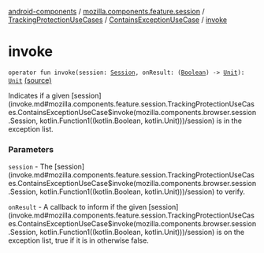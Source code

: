 [android-components](../../../index.md) / [mozilla.components.feature.session](../../index.md) / [TrackingProtectionUseCases](../index.md) / [ContainsExceptionUseCase](index.md) / [invoke](./invoke.md)

# invoke

`operator fun invoke(session: `[`Session`](../../../mozilla.components.browser.session/-session/index.md)`, onResult: (`[`Boolean`](https://kotlinlang.org/api/latest/jvm/stdlib/kotlin/-boolean/index.html)`) -> `[`Unit`](https://kotlinlang.org/api/latest/jvm/stdlib/kotlin/-unit/index.html)`): `[`Unit`](https://kotlinlang.org/api/latest/jvm/stdlib/kotlin/-unit/index.html) [(source)](https://github.com/mozilla-mobile/android-components/blob/master/components/feature/session/src/main/java/mozilla/components/feature/session/TrackingProtectionUseCases.kt#L113)

Indicates if a given [session](invoke.md#mozilla.components.feature.session.TrackingProtectionUseCases.ContainsExceptionUseCase$invoke(mozilla.components.browser.session.Session, kotlin.Function1((kotlin.Boolean, kotlin.Unit)))/session) is in the exception list.

### Parameters

`session` - The [session](invoke.md#mozilla.components.feature.session.TrackingProtectionUseCases.ContainsExceptionUseCase$invoke(mozilla.components.browser.session.Session, kotlin.Function1((kotlin.Boolean, kotlin.Unit)))/session) to verify.

`onResult` - A callback to inform if the given [session](invoke.md#mozilla.components.feature.session.TrackingProtectionUseCases.ContainsExceptionUseCase$invoke(mozilla.components.browser.session.Session, kotlin.Function1((kotlin.Boolean, kotlin.Unit)))/session) is on
the exception list, true if it is in otherwise false.